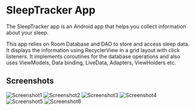 # SleepTracker App

The SleepTracker app is an Android app that helps you collect information about your sleep. 

This app relies on Room Database and DAO to store and access sleep data.
It displays the information using RecyclerView in a grid layout with click listeners.
It implements coroutines for the database operations and also uses ViewModels, Data binding, LiveData, Adapters, ViewHolders etc.


## Screenshots

![Screenshot1](screenshots/Screenshot_1.png) ![Screenshot2](screenshots/Screenshot_2.png)
![Screenshot3](screenshots/Screenshot_3.png) ![Screenshot4](screenshots/Screenshot_4.png)
![Screenshot5](screenshots/Screenshot_5.png) ![Screenshot6](screenshots/Screenshot_6.png)

